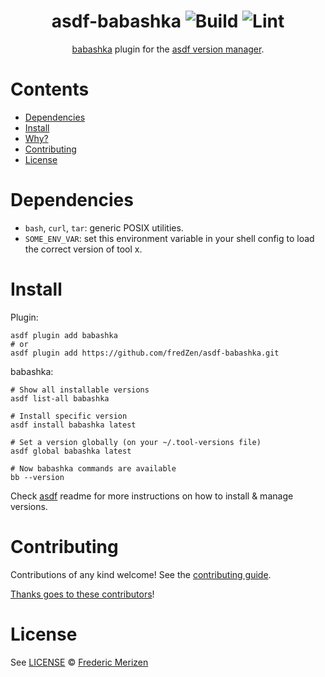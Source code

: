 <div align="center">

# asdf-babashka ![Build](https://github.com/fredZen/asdf-babashka/workflows/Build/badge.svg) ![Lint](https://github.com/fredZen/asdf-babashka/workflows/Lint/badge.svg)

[babashka](https://github.com/borkdude/babashka) plugin for the [asdf version manager](https://asdf-vm.com).

</div>

# Contents

- [Dependencies](#dependencies)
- [Install](#install)
- [Why?](#why)
- [Contributing](#contributing)
- [License](#license)

# Dependencies

- `bash`, `curl`, `tar`: generic POSIX utilities.
- `SOME_ENV_VAR`: set this environment variable in your shell config to load the correct version of tool x.

# Install

Plugin:

```shell
asdf plugin add babashka
# or
asdf plugin add https://github.com/fredZen/asdf-babashka.git
```

babashka:

```shell
# Show all installable versions
asdf list-all babashka

# Install specific version
asdf install babashka latest

# Set a version globally (on your ~/.tool-versions file)
asdf global babashka latest

# Now babashka commands are available
bb --version
```

Check [asdf](https://github.com/asdf-vm/asdf) readme for more instructions on how to
install & manage versions.

# Contributing

Contributions of any kind welcome! See the [contributing guide](contributing.md).

[Thanks goes to these contributors](https://github.com/fredZen/asdf-babashka/graphs/contributors)!

# License

See [LICENSE](LICENSE) © [Frederic Merizen](https://github.com/fredZen/)
